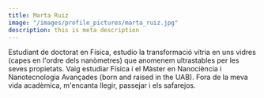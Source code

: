 ```yaml
---
title: Marta Ruiz
image: "/images/profile_pictures/marta_ruiz.jpg"
description: this is meta description
---
```


Estudiant de doctorat en Física, estudio la transformació vítria en uns vidres (capes en l'ordre dels nanòmetres) que anomenem ultrastables per les seves propietats. Vaig estudiar Física i el Màster en Nanociència i Nanotecnologia Avançades (born and raised in the UAB). Fora de la meva vida acadèmica, m'encanta llegir, passejar i els safarejos.